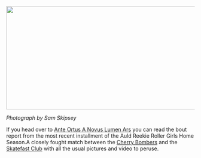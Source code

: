<html><body><a href="/2012/04/dsc02410.jpg"><img src="/2012/04/dsc02410.jpg" alt="" title="SONY DSC" width="614" height="276" class="aligncenter size-full wp-image-1122"></a>

<em>Photograph by Sam Skipsey</em>

If you head over to <a href="http://aoanla.blogspot.co.uk/2012/04/bout-report-arrg-home-season-2012.html">Ante Ortus A Novus Lumen Ars</a> you can read the bout report from the most recent installment of the Auld Reekie Roller Girls Home Season.A closely fought match between the <a href="http://www.facebook.com/pages/Cherry-Bombers/274799135908869">Cherry Bombers</a> and the <a href="http://www.facebook.com/theskatefastclub">Skatefast Club</a> with all the usual pictures and video to peruse.</body></html>
